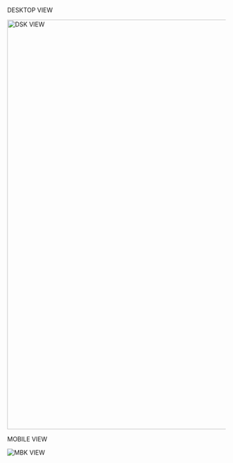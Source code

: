 DESKTOP VIEW

<img width="944" alt="DSK VIEW" src="https://github.com/user-attachments/assets/1cddf7cc-3392-4d5b-a120-6666d9548cf4">

MOBILE VIEW

![MBK VIEW](https://github.com/user-attachments/assets/4f046631-0b4d-4b32-aa04-bc94d05f33cb)

